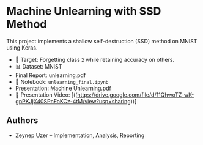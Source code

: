 # Machine Unlearning with SSD Method

This project implements a shallow self-destruction (SSD) method on MNIST using Keras.

- 🧠 Target: Forgetting class `2` while retaining accuracy on others.
- 📊 Dataset: MNIST
- Final Report: unlearning.pdf
- 📎 Notebook: `unlearning_final.ipynb`
- Presentation: Machine Unlearning.pdf
- 🎥 Presentation Video: [((https://drive.google.com/file/d/11QhwoTZ-wK-gpPKJjX40SPnFoKCz-4tM/view?usp=sharing))]

## Authors
- Zeynep Uzer – Implementation, Analysis, Reporting
